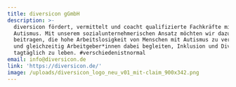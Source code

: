 ```yaml
---
title: diversicon gGmbH
description: >-
  diversicon fördert, vermittelt und coacht qualifizierte Fachkräfte mit
  Autismus. Mit unserem sozialunternehmerischen Ansatz möchten wir dazu
  beitragen, die hohe Arbeitslosigkeit von Menschen mit Autismus zu verringern
  und gleichzeitig Arbeitgeber*innen dabei begleiten, Inklusion und Diversity
  tagtäglich zu leben. #verschiedenistnormal
email: info@diversicon.de
link: 'https://diversicon.de/'
image: /uploads/diversicon_logo_neu_v01_mit-claim_900x342.png
---
```


